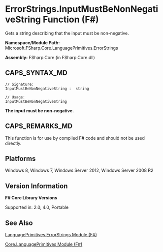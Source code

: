 # ErrorStrings.InputMustBeNonNegativeString Function (F#)

Gets a string describing that the input must be non-negative.

**Namespace/Module Path:** Microsoft.FSharp.Core.LanguagePrimitives.ErrorStrings

**Assembly:** FSharp.Core (in FSharp.Core.dll)


## CAPS_SYNTAX_MD

```
// Signature:
InputMustBeNonNegativeString :  string

// Usage:
InputMustBeNonNegativeString
```
**The input must be non-negative.**
## CAPS_REMARKS_MD
This function is for use by compiled F# code and should not be used directly.


## Platforms
Windows 8, Windows 7, Windows Server 2012, Windows Server 2008 R2


## Version Information
**F# Core Library Versions**

Supported in: 2.0, 4.0, Portable




## See Also
[LanguagePrimitives.ErrorStrings Module &#40;F&#35;&#41;](LanguagePrimitives.ErrorStrings+Module+%28F%23%29.md)

[Core.LanguagePrimitives Module &#40;F&#35;&#41;](Core.LanguagePrimitives+Module+%28F%23%29.md)

